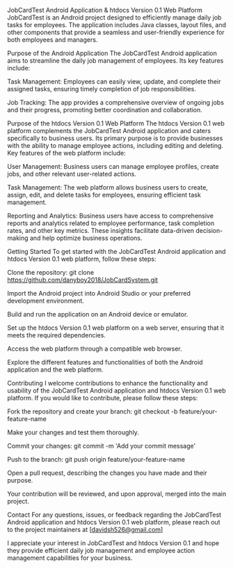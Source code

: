 
JobCardTest Android Application & htdocs Version 0.1 Web Platform
JobCardTest is an Android project designed to efficiently manage daily job tasks for employees. The application includes Java classes, layout files, and other components that provide a seamless and user-friendly experience for both employees and managers.

Purpose of the Android Application
The JobCardTest Android application aims to streamline the daily job management of employees. Its key features include:

Task Management: Employees can easily view, update, and complete their assigned tasks, ensuring timely completion of job responsibilities.

Job Tracking: The app provides a comprehensive overview of ongoing jobs and their progress, promoting better coordination and collaboration.

Purpose of the htdocs Version 0.1 Web Platform
The htdocs Version 0.1 web platform complements the JobCardTest Android application and caters specifically to business users. Its primary purpose is to provide businesses with the ability to manage employee actions, including editing and deleting. Key features of the web platform include:

User Management: Business users can manage employee profiles, create jobs, and other relevant user-related actions.

Task Management: The web platform allows business users to create, assign, edit, and delete tasks for employees, ensuring efficient task management.

Reporting and Analytics: Business users have access to comprehensive reports and analytics related to employee performance, task completion rates, and other key metrics. These insights facilitate data-driven decision-making and help optimize business operations.

Getting Started
To get started with the JobCardTest Android application and htdocs Version 0.1 web platform, follow these steps:

Clone the repository: git clone https://github.com/danyboy2018/JobCardSystem.git

Import the Android project into Android Studio or your preferred development environment.

Build and run the application on an Android device or emulator.

Set up the htdocs Version 0.1 web platform on a web server, ensuring that it meets the required dependencies.

Access the web platform through a compatible web browser.

Explore the different features and functionalities of both the Android application and the web platform.

Contributing
I welcome contributions to enhance the functionality and usability of the JobCardTest Android application and htdocs Version 0.1 web platform. If you would like to contribute, please follow these steps:

Fork the repository and create your branch: git checkout -b feature/your-feature-name

Make your changes and test them thoroughly.

Commit your changes: git commit -m 'Add your commit message'

Push to the branch: git push origin feature/your-feature-name

Open a pull request, describing the changes you have made and their purpose.

Your contribution will be reviewed, and upon approval, merged into the main project.

Contact
For any questions, issues, or feedback regarding the JobCardTest Android application and htdocs Version 0.1 web platform, please reach out to the project maintainers at [davidsh526@gmail.com]

I appreciate your interest in JobCardTest and htdocs Version 0.1 and hope they provide efficient daily job management and employee action management capabilities for your business.
